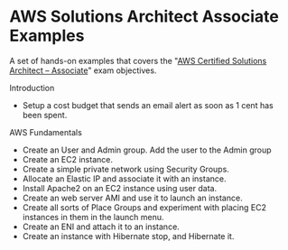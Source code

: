 # AWS Solutions Architect Associate Examples

A set of hands-on examples that covers the "[AWS Certified Solutions Architect – Associate](https://aws.amazon.com/certification/certified-solutions-architect-associate/)" exam objectives.

Introduction

- Setup a cost budget that sends an email alert as soon as 1 cent has been spent.

AWS Fundamentals

- Create an User and Admin group. Add the user to the Admin group
- Create an EC2 instance.
- Create a simple private network using Security Groups.
- Allocate an Elastic IP and associate it with an instance.
- Install Apache2 on an EC2 instance using user data.
- Create an web server AMI and use it to launch an instance.
- Create all sorts of Place Groups and experiment with placing EC2 instances in them in the launch menu.
- Create an ENI and attach it to an instance.
- Create an instance with Hibernate stop, and Hibernate it.
